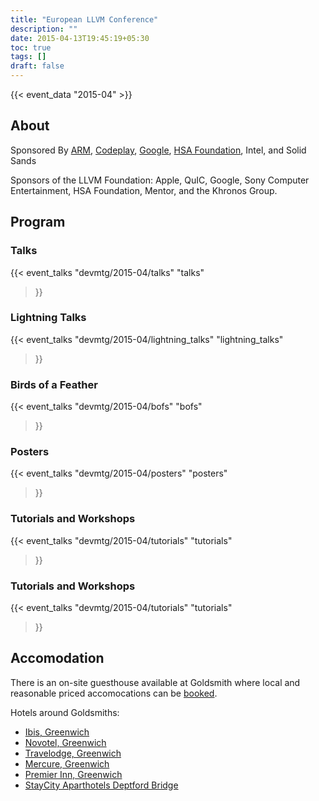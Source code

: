 ```yaml
---
title: "European LLVM Conference"
description: ""
date: 2015-04-13T19:45:19+05:30
toc: true
tags: []
draft: false
---
```


{{< event_data "2015-04" >}}

## About

Sponsored By [ARM](http://www.arm.com/), [Codeplay](http://www.codeplay.com/), [Google](http://www.google.com/), [HSA Foundation](http://www.hsafoundation.com/), Intel, and Solid Sands

Sponsors of the LLVM Foundation: Apple, QuIC, Google, Sony Computer Entertainment, HSA Foundation, Mentor, and the Khronos Group.

## Program

### Talks

{{< event_talks
    "devmtg/2015-04/talks" 
    "talks" 
>}}

### Lightning Talks

{{< event_talks
    "devmtg/2015-04/lightning_talks" 
    "lightning_talks" 
>}}

### Birds of a Feather

{{< event_talks
    "devmtg/2015-04/bofs" 
    "bofs" 
>}}

### Posters

{{< event_talks
    "devmtg/2015-04/posters" 
    "posters" 
>}}

### Tutorials and Workshops

{{< event_talks
    "devmtg/2015-04/tutorials" 
    "tutorials" 
>}}

### Tutorials and Workshops

{{< event_talks
    "devmtg/2015-04/tutorials" 
    "tutorials" 
>}}

## Accomodation

There is an on-site guesthouse available at Goldsmith where local and reasonable priced accomocations can be [booked](http://www.gold.ac.uk/conference-services/conferenceaccommodationbooking/).

Hotels around Goldsmiths: 
- [Ibis, Greenwich](http://ibishotel.ibis.com/gb/hotel-0975-ibis-london-greenwich/index.shtml)
- [Novotel, Greenwich](http://ibishotel.ibis.com/gb/hotel-0975-ibis-london-greenwich/index.shtml)
- [Travelodge, Greenwich](http://www.travelodge.co.uk/hotels/539/London-Greenwich-hotel)
- [Mercure, Greenwich](http://www.thegreenwichlondon.com/%20)
- [Premier Inn, Greenwich](http://www.premierinn.com/en/checkHotel/LONGRE/london-greenwich)
- [StayCity Aparthotels Deptford Bridge](http://www.staycity.com/london/london-deptford-bridge/)